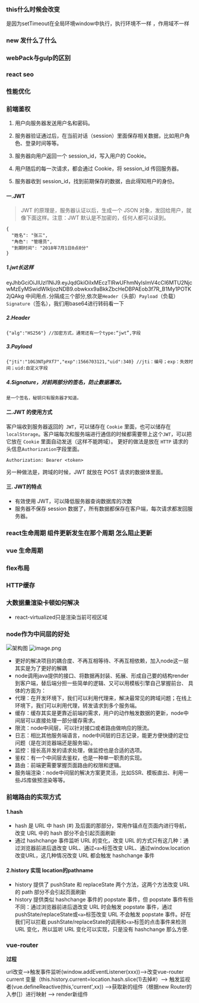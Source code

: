 ### this什么时候会改变
是因为setTimeout在全局环境window中执行，执行环境不一样 ，作用域不一样
### new 发什么了什么

### webPack与gulp的区别

### react seo

### 性能优化

### 前端鉴权
1. 用户向服务器发送用户名和密码。

2. 服务器验证通过后，在当前对话（session）里面保存相关数据，比如用户角色、登录时间等等。

3. 服务器向用户返回一个 session_id，写入用户的 Cookie。

4. 用户随后的每一次请求，都会通过 Cookie，将 session_id 传回服务器。

5. 服务器收到 session_id，找到前期保存的数据，由此得知用户的身份。
#### 一.JWT

>JWT 的原理是，服务器认证以后，生成一个 JSON 对象，发回给用户，就像下面这样。注意：JWT 默认是不加密的，任何人都可以读到。

```
{
  "姓名": "张三",
  "角色": "管理员",
  "到期时间": "2018年7月1日0点0分"
}
```
##### 1.jwt长这样
eyJhbGciOiJIUzI1NiJ9.eyJqdGkiOiIxMEczTlRwUFhmNyIsImV4cCI6MTU2NjcwMzEyMSwidWlkIjozNDB9.obwkxx9aBkkZbcHeDBPAEob3f7R_B1My1POTK2jQAkg
中间用点`.`分隔成三个部分,依次是`Header`（头部）`Payload`（负载）`Signature`（签名），我们用base64进行转码看一下
##### 2.Header
```
{"alg":"HS256"} //加密方式，通常还有一个type:“jwt”,字段
```
##### 3.Payload
```
{"jti":"10G3NTpPXf7","exp":1566703121,"uid":340} //jti：编号；exp：失效时间；uid:自定义字段
```
##### 4.Signature，对前两部分的签名，防止数据篡改。
```
是一个签名，秘钥只有服务器才知道。
```
#### 二.JWT 的使用方式
客户端收到服务器返回的` JWT`，可以储存在 `Cookie` 里面，也可以储存在 `localStorage`。客户端每次和服务端进行通信的时候都需要带上这个`JWT`，可以把它放在 `Cookie` 里面自动发送（这样不能跨域）。
更好的做法是放在 `HTTP` 请求的头信息`Authorization`字段里面。
```
Authorization: Bearer <token>
```
另一种做法是，跨域的时候，JWT 就放在 POST 请求的数据体里面。

#### 三. JWT的特点

+ 有效使用 JWT，可以降低服务器查询数据库的次数
+ 服务器不保存 session 数据了，所有数据都保存在客户端，每次请求都发回服务器。

### react生命周期 组件更新发生在那个周期 怎么阻止更新

### vue 生命周期

### flex布局

### HTTP缓存

### 大数据量渲染卡顿如何解决

+ react-virtualized只是渲染当前可视区域

### node作为中间层的好处

![架构图](https://i.loli.net/2019/08/24/VFSQtCenBfd1yLq.png)
![image.png](https://i.loli.net/2019/08/24/DIpz4lE6ky1Vr8X.png)

+ 更好的解决项目的耦合度、不再互相等待、不再互相依赖，加入node这一层其实是为了更好的解耦
+ node调用java提供的接口、将数据再封装、拓展、形成自己要的结构render到客户端，替后端分担一些简单的逻辑、又可以用模板引擎自己掌握前台、
具体的方面为：
+ 代理：在开发环境下，我们可以利用代理来，解决最常见的跨域问题；在线上环境下，我们可以利用代理，转发请求到多个服务端。
+ 缓存：缓存其实是更靠近前端的需求，用户的动作触发数据的更新，node中间层可以直接处理一部分缓存需求。
+ 限流：node中间层，可以针对接口或者路由做响应的限流。
+ 日志：相比其他服务端语言，node中间层的日志记录，能更方便快捷的定位问题（是在浏览器端还是服务端）。
+ 监控：擅长高并发的请求处理，做监控也是合适的选项。
+ 鉴权：有一个中间层去鉴权，也是一种单一职责的实现。
+ 路由：前端更需要掌握页面路由的权限和逻辑。
+ 服务端渲染：node中间层的解决方案更灵活，比如SSR、模板直出、利用一些JS库做预渲染等等。

### 前端路由的实现方式

#### 1.hash
+ hash 是 URL 中 hash (#) 及后面的那部分，常用作锚点在页面内进行导航，改变 URL 中的 hash 部分不会引起页面刷新
+ 通过 hashchange 事件监听 URL 的变化，改变 URL 的方式只有这几种：通过浏览器前进后退改变 URL、通过`<a>`标签改变 URL、通过window.location改变URL，这几种情况改变 URL 都会触发 hashchange 事件
#### 2.history 实现 location的pathname
+ history 提供了 pushState 和 replaceState 两个方法，这两个方法改变 URL 的 path 部分不会引起页面刷新
+ history 提供类似 hashchange 事件的 popstate 事件，但 popstate 事件有些不同：通过浏览器前进后退改变 URL 时会触发 popstate 事件，通过pushState/replaceState或`<a>`标签改变 URL 不会触发 popstate 事件。好在我们可以拦截 pushState/replaceState的调用和`<a>`标签的点击事件来检测 URL 变化，所以监听 URL 变化可以实现，只是没有 hashchange 那么方便.


### vue-router

**过程**

url改变-->触发事件监听(window.addEventListener(xxx))-->改变vue-router current 变量（this.history.current=location.hash.slice(1)去掉#）--> 触发监视者(vue.defineReactive(this,'current',xx)) -->获取新的组件（根据new Router的入参[]）进行映射 --> render新组件
